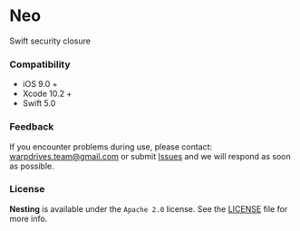 # Neo
Swift security closure

### Compatibility

- iOS 9.0 +
- Xcode 10.2 +
- Swift 5.0

### Feedback

If you encounter problems during use, please contact: warpdrives.team@gmail.com 
or submit [Issues] and we will respond as soon as possible.

### License

**Nesting** is available under the  `Apache 2.0` license. See the [LICENSE] file for more info.

[Issues]:                 https://github.com/warpdrives/Nesting/issues/new
[LICENSE]:                https://github.com/warpdrives/Nesting/blob/master/LICENSE
